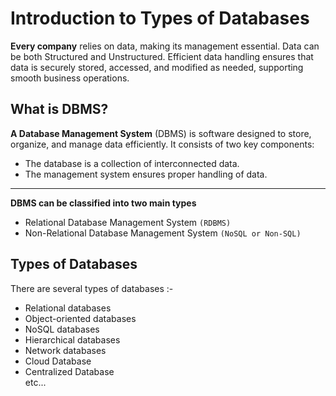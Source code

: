 # Introduction to Types of Databases

**Every company** relies on data, making its management essential. Data can be both Structured and Unstructured. Efficient data handling ensures that data is securely stored, accessed, and modified as needed, supporting smooth business operations.


## What is DBMS?

**A Database Management System** (DBMS) is software designed to store, organize, and manage data efficiently. It consists of two key components:

* The database is a collection of interconnected data.
* The management system ensures proper handling of data.


---


**DBMS can be classified into two main types**

* Relational Database Management System `(RDBMS)`
* Non-Relational Database Management System `(NoSQL or Non-SQL)`


## Types of Databases

There are several types of databases :-

* Relational databases
* Object-oriented databases
* NoSQL databases
* Hierarchical databases
* Network databases
* Cloud Database
* Centralized Database <br>
etc...